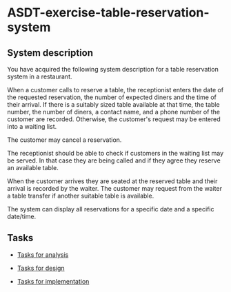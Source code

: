 # ASDT-exercise-table-reservation-system

## System description

You have acquired the following system description for a table reservation system in a restaurant.

When a customer calls to reserve a table, the receptionist enters the date of the requested reservation, the number of expected diners and the time of their arrival. If there is a suitably sized table available at that time, the table number, the number of diners, a contact name, and a phone number of the customer are recorded. Otherwise, the customer's request may be entered into a waiting list.

The customer may cancel a reservation.

The receptionist should be able to check if customers in the waiting list may be served. In that case they are being called and if they agree they reserve an available table.

When the customer arrives they are seated at the reserved table and their arrival is recorded by the waiter. The customer may request from the waiter a table transfer if another suitable table is available.

The system can display all reservations for a specific date and a specific date/time.

## Tasks

-   [Tasks for analysis](docs/Tasks%20for%20analysis.md)

-   [Tasks for design](docs/Tasks%20for%20design.md)

-   [Tasks for implementation](docs/Tasks%20for%20implementation.md)
